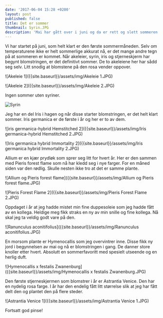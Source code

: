 ```yaml
---
date: '2017-06-04 15:28 +0200'
layout: post
published: false
title: Det er sommer
thumbnail: Syrin.JPG
description: 'Mai har gått over i juni og da er rett og slett sommeren her. '
---
```


Vi har startet på juni, som helt klart er den første sommermåneden. Selv om temperaturene ikke er helt sommerlige akkurat nå, er det mange andre tegn på at sommeren er kommet. Når akeleier, syrin, iris og stjerneskjerm har begynt blomstringen, er det definitivt sommer. 
De to akeleiene her har sådd seg selv. Litt snodig at blomstene på den rosa vender oppover.

![Akeleie 1]({{site.baseurl}}/assets/img/Akeleie 1.JPG)

![Akeleie 2]({{site.baseurl}}/assets/img/Akeleie 2.JPG)

<!--more-->

Ingen sommer uten syriner. 

![Syrin]({{site.baseurl}}/assets/img/Syrin.JPG)

Jeg har en del Iris i hagen og når disse starter blomstringen, er det helt klart sommer. Iris germanica er de første i år og her er to av dem. 

![iris germanica-hybrid Hemstitched 2]({{site.baseurl}}/assets/img/Iris germanica-hybrid Hemstitched 2.JPG)

![Iris germanica hybrid Immortality 2]({{site.baseurl}}/assets/img/Iris germanica hybrid Immortality 2.JPG)

Allium er en kjær prydløk som sprer seg litt for hvert år. Her er den sammen med Pieris forest flame som nå har kledd seg i nye farger. For en måned siden var den rødlig. Skulle nesten ikke tro at det er samme plante. 

![Allium og Pieris forest flame]({{site.baseurl}}/assets/img/Allium og Pieris forest flame.JPG)

![Pieris Forest Flame 2]({{site.baseurl}}/assets/img/Pieris Forest Flame 2.JPG)

Oppdaget i år at jeg hadde mistet min fine duppesoleie som jeg hadde fått av en kollega. Heldige meg fikk straks en ny av min snille og fine kollega. Nå skal jeg ta veldig godt vare på den. 

![Ranunculus aconitifolius]({{site.baseurl}}/assets/img/Ranunculus aconitifolius.JPG)

En morsom plante er Hymenocallis som jeg overvintrer inne. Disse fikk ny jord i begynnelsen av mai og nå er blomstringen i gang.  De danner store knoller etter hvert. Absolutt en sommerfavoritt med spesielt utseende og en herlig duft. 

![Hymenocallis x festalis Zwanenburg]({{site.baseurl}}/assets/img/Hymenocallis x festalis Zwanenburg.JPG)

Den første stjerneskjermen som blomstrer i år er Astrantia Venice. Den har en nydelig rosa farge. I år har den endelig fått litt størrelse slik at jeg har fått delt den og plantet den på flere steder. 

![Astrantia Venice 1]({{site.baseurl}}/assets/img/Astrantia Venice 1.JPG)

Fortsatt god pinse!





